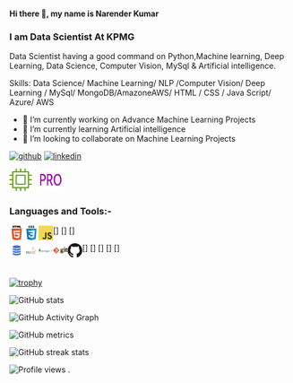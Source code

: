 #### Hi there 👋, my name is Narender Kumar
###  I am Data Scientist At KPMG
Data Scientist having a good command on Python,Machine learning, Deep Learning, Data Science, Computer Vision, MySql & Artificial intelligence.

Skills: Data Science/ Machine Learning/ NLP /Computer Vision/ Deep Learning  / MySql/ MongoDB/AmazoneAWS/ HTML / CSS / Java Script/ Azure/ AWS

- 🔭 I’m currently working on Advance Machine Learning Projects 
- 🌱 I’m currently learning Artificial intelligence 
- 👯 I’m looking to collaborate on Machine Learning Projects 


[<img src='https://cdn.jsdelivr.net/npm/simple-icons@3.0.1/icons/github.svg' alt='github' height='40'>](https://github.com/Narenderbeniwal)  [<img src='https://cdn.jsdelivr.net/npm/simple-icons@3.0.1/icons/linkedin.svg' alt='linkedin' height='40'>](https://www.linkedin.com/in/narender-kumar-0b774a161/)


<a href='https://docs.github.com/en/developers'><img src='https://raw.githubusercontent.com/acervenky/animated-github-badges/master/assets/devbadge.gif' width='40' height='40'></a> <a href='https://github.com/pricing'><img src='https://raw.githubusercontent.com/acervenky/animated-github-badges/master/assets/pro.gif' width='40' height='40'></a> 

### Languages and Tools:-

[<img align="left" alt="HTML5" width="26px" src="https://raw.githubusercontent.com/github/explore/80688e429a7d4ef2fca1e82350fe8e3517d3494d/topics/html/html.png" />]
[<img align="left" alt="CSS3" width="26px" src="https://raw.githubusercontent.com/github/explore/80688e429a7d4ef2fca1e82350fe8e3517d3494d/topics/css/css.png" />]
[<img align="left" alt="JavaScript" width="26px" src="https://raw.githubusercontent.com/github/explore/80688e429a7d4ef2fca1e82350fe8e3517d3494d/topics/javascript/javascript.png" />]


[<img align="left" alt="SQL" width="26px" src="https://raw.githubusercontent.com/github/explore/80688e429a7d4ef2fca1e82350fe8e3517d3494d/topics/sql/sql.png" />]
[<img align="left" alt="MySQL" width="26px" src="https://raw.githubusercontent.com/github/explore/80688e429a7d4ef2fca1e82350fe8e3517d3494d/topics/mysql/mysql.png" />]
[<img align="left" alt="MongoDB" width="26px" src="https://raw.githubusercontent.com/github/explore/80688e429a7d4ef2fca1e82350fe8e3517d3494d/topics/mongodb/mongodb.png" />]
[<img align="left" alt="Git" width="26px" src="https://raw.githubusercontent.com/github/explore/80688e429a7d4ef2fca1e82350fe8e3517d3494d/topics/git/git.png" />]
[<img align="left" alt="GitHub" width="26px" src="https://raw.githubusercontent.com/github/explore/78df643247d429f6cc873026c0622819ad797942/topics/github/github.png" />]


<br />

[![trophy](https://github-profile-trophy.vercel.app/?username=Narenderbeniwal)](https://github.com/ryo-ma/github-profile-trophy)

![GitHub stats](https://github-readme-stats.vercel.app/api?username=Narenderbeniwal&show_icons=true)  

![GitHub Activity Graph](https://activity-graph.herokuapp.com/graph?username=Narenderbeniwal)  

![GitHub metrics](https://metrics.lecoq.io/Narenderbeniwal)  

![GitHub streak stats](https://github-readme-streak-stats.herokuapp.com/?user=Narenderbeniwal)  

![Profile views](https://gpvc.arturio.dev/Narenderbeniwal) .
